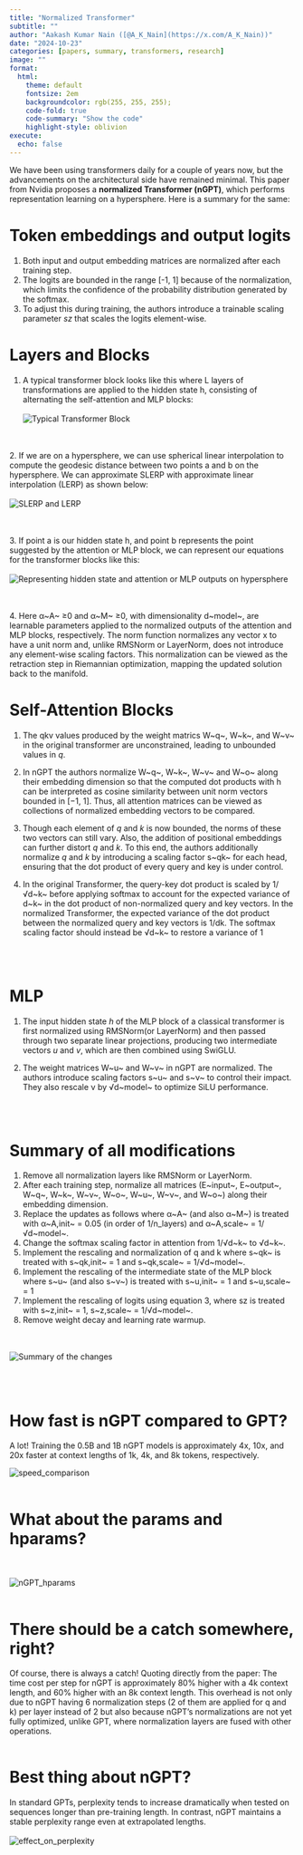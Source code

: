 ```yaml
---
title: "Normalized Transformer"
subtitle: ""
author: "Aakash Kumar Nain ([@A_K_Nain](https://x.com/A_K_Nain))"
date: "2024-10-23"
categories: [papers, summary, transformers, research]
image: ""
format:
  html:
    theme: default
    fontsize: 2em
    backgroundcolor: rgb(255, 255, 255);
    code-fold: true
    code-summary: "Show the code"
    highlight-style: oblivion
execute: 
  echo: false
---
```


We have been using transformers daily for a couple of years now, but the advancements on the architectural side have remained minimal. This paper from Nvidia proposes a **normalized Transformer (nGPT)**, which performs representation learning on a hypersphere. Here is a summary for the same:


# Token embeddings and output logits

1. Both input and output embedding matrices are normalized after each training step.
2. The logits are bounded in the range [-1, 1] because of the normalization, which limits the confidence of the probability distribution generated by the softmax.
3. To adjust this during training, the authors introduce a trainable scaling parameter *sz* that scales the logits element-wise.



# Layers and Blocks

1. A typical transformer block looks like this where L layers of transformations are applied to the hidden state h, consisting of alternating the self-attention and MLP blocks:<br><br>
![Typical Transformer Block](paper_screenshots/nGPT/1.png)

<br><br>
2. If we are on a hypersphere, we can use spherical linear interpolation to compute the geodesic distance between two points a and b on the hypersphere. We can approximate SLERP with approximate linear interpolation (LERP) as shown below: <br><br>
![SLERP and LERP](paper_screenshots/nGPT/2.png)

<br><br>
3. If point a is our hidden state h, and point b represents the point suggested by the attention or MLP block, we can represent our equations for the transformer blocks like this: <br><br>
![Representing hidden state and attention or MLP outputs on hypersphere](paper_screenshots/nGPT/3.png)

<br><br>
4. Here α~A~ ≥0 and α~M~ ≥0, with dimensionality d~model~, are learnable parameters applied to the normalized outputs of the attention and MLP blocks, respectively. The norm function normalizes any vector x to have a unit norm and, unlike RMSNorm or LayerNorm, does not introduce any element-wise scaling factors. This normalization can be viewed as the retraction step in Riemannian optimization, mapping the updated solution back to the manifold.


# Self-Attention Blocks
1. The qkv values produced by the weight matrics W~q~, W~k~, and W~v~ in the original transformer are unconstrained, leading to unbounded values in *q*.

2. In nGPT the authors normalize W~q~, W~k~, W~v~ and W~o~ along their embedding dimension so that the computed dot products with h can be interpreted as cosine similarity between unit norm vectors bounded in [−1, 1]. Thus, all attention matrices can be viewed as collections of normalized embedding vectors to be compared.

3. Though each element of *q* and *k* is now bounded, the norms of these two vectors can still vary. Also, the addition of positional embeddings can further distort *q* and *k*. To this end, the authors additionally normalize *q* and *k* by introducing a scaling factor s~qk~ for each head, ensuring that the dot product of every query and key is under control.

4. In the original Transformer, the query-key dot product is scaled by 1/√d~k~ before applying softmax to account for the expected variance of d~k~ in the dot product of non-normalized query and key vectors. In the normalized Transformer, the expected variance of the dot product between the normalized query and key vectors is 1/dk. The softmax scaling factor should instead be √d~k~ to restore a variance of 1


<br><br>

# MLP
1. The input hidden state *h* of the MLP block of a classical transformer is first normalized using RMSNorm(or LayerNorm) and then passed through two separate linear projections, producing two intermediate vectors *u* and *v*, which are then combined using SwiGLU.

2. The weight matrices W~u~ and W~v~ in nGPT are normalized. The authors introduce scaling factors s~u~ and s~ν~ to control their impact. They also rescale ν by √d~model~ to optimize SiLU performance.


<br><br>

# Summary of all modifications
1. Remove all normalization layers like RMSNorm or LayerNorm.
2. After each training step, normalize all matrices (E~input~, E~output~, W~q~, W~k~, W~v~, W~o~, W~u~, W~ν~, and W~o~) along their embedding dimension.
3. Replace the updates as follows where α~A~ (and also α~M~) is treated with α~A,init~ = 0.05 (in order of 1/n_layers) and α~A,scale~ = 1/√d~model~.
4. Change the softmax scaling factor in attention from 1/√d~k~ to √d~k~.
5. Implement the rescaling and normalization of q and k where s~qk~ is treated with s~qk,init~ = 1 and s~qk,scale~ = 1/√d~model~.
6. Implement the rescaling of the intermediate state of the MLP block where s~u~ (and also s~ν~) is treated with s~u,init~ = 1 and s~u,scale~ = 1
7. Implement the rescaling of logits using equation 3, where sz is treated with s~z,init~ = 1, s~z,scale~ = 1/√d~model~.
8. Remove weight decay and learning rate warmup.

<br><br>
![Summary of the changes](paper_screenshots/nGPT/4.png)

<br><br>


# How fast is nGPT compared to GPT?

A lot! Training the 0.5B and 1B nGPT models is approximately 4x, 10x, and 20x faster at context lengths of 1k, 4k, and 8k tokens, respectively.

![speed_comparison](paper_screenshots/nGPT/5.png)
<br><br>


# What about the params and hparams?
<br><br>
![nGPT_hparams](paper_screenshots/nGPT/6.png)
<br><br>


# There should be a catch somewhere, right?
Of course, there is always a catch! Quoting directly from the paper: The time cost per step for nGPT is approximately 80% higher with a 4k context length, and 60% higher with an 8k context length. This overhead is not only due to nGPT having 6 normalization steps (2 of them are applied for q and k) per layer instead of 2 but also because nGPT’s normalizations are not yet fully optimized, unlike GPT, where normalization layers are fused with other operations.
<br><br>


# Best thing about nGPT?
In standard GPTs, perplexity tends to increase dramatically when tested on sequences longer than pre-training length. In contrast, nGPT maintains a stable perplexity range even at extrapolated lengths.
<br><br>
![effect_on_perplexity](paper_screenshots/nGPT/7.png)
<br><br>